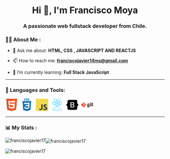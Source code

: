 <div id="header" align="center">
    <h1 align="center">Hi 👋, I'm Francisco Moya</h1>
    <h3 align="center">A passionate web fullstack developer from Chile.</h3>
</div>

### 👨‍💻 About Me :
- 💬 Ask me about: **HTML, CSS , JAVASCRIPT AND REACTJS**
 
- 📫 How to reach me: **franciscojavier14ms@gmail.com**

- 🌱 I’m currently learning: **Full Stack JavaScript**

---

<div align="left">
    <h3>🔨 Languages and Tools:</h3>
    <div>
        <img src="https://github.com/devicons/devicon/blob/master/icons/html5/html5-original.svg" title="HTML5" alt="HTML" width="40" height="40"/>&nbsp;
        <img src="https://github.com/devicons/devicon/blob/master/icons/css3/css3-plain-wordmark.svg"  title="CSS3" alt="CSS" width="40" height="40"/>&nbsp;
        <img src="https://github.com/devicons/devicon/blob/master/icons/javascript/javascript-original.svg" title="JavaScript" alt="JavaScript" width="40" height="40"/>&nbsp;
        <img src="https://github.com/devicons/devicon/blob/master/icons/react/react-original-wordmark.svg" title="React" alt="React" width="40" height="40"/>&nbsp;
        <img src="https://github.com/devicons/devicon/blob/master/icons/bootstrap/bootstrap-plain.svg" title="Bootstrap" alt="Bootstrap" width="40" height="40"/>&nbsp;
        <img src="https://github.com/devicons/devicon/blob/master/icons/git/git-original-wordmark.svg" title="Git" **alt="Git" width="40" height="40"/>
      </div>
</div>

---

### 📊 My Stats :
<p><img align="left" src="https://github-readme-stats.vercel.app/api/top-langs?username=franciscojavier17&show_icons=true&locale=en&layout=compact" alt="franciscojavier17" /> </p>

<p> <img align="center" src="https://github-readme-stats.vercel.app/api?username=franciscojavier17&show_icons=true&locale=en" alt="franciscojavier17" /> </p>

<p><img align="center" src="https://github-readme-streak-stats.herokuapp.com/?user=franciscojavier17&" alt="franciscojavier17" /></p>
